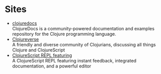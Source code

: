 # Sites

- [clojuredocs](https://clojuredocs.org/)
  <br/>ClojureDocs is a community-powered documentation and examples repository for the Clojure programming language.
- [Clojureverse](https://clojureverse.org/)
  <br/>A friendly and diverse community of Clojurians, discussing all things Clojure and ClojureScript
- [ClojureScript REPL featuring](https://clojurescript.io/)
  <br/>A ClojureScript REPL featuring instant feedback, integrated documentation, and a powerful editor
